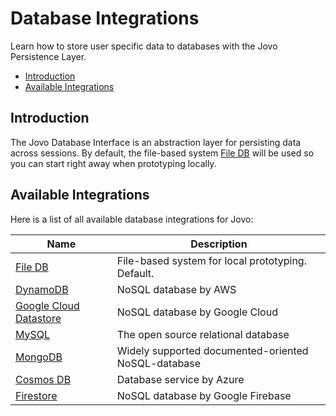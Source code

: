 # Database Integrations

Learn how to store user specific data to databases with the Jovo Persistence Layer.

- [Introduction](#introduction)
- [Available Integrations](#available-integrations)

## Introduction

The Jovo Database Interface is an abstraction layer for persisting data across sessions. By default, the file-based system [File DB](./file-db.md './databases/file-db') will be used so you can start right away when prototyping locally.

## Available Integrations

Here is a list of all available database integrations for Jovo:

| Name                                                                         | Description                                         |
| ---------------------------------------------------------------------------- | --------------------------------------------------- |
| [File DB](https://v3.jovo.tech/marketplace/jovo-db-filedb)                   | File-based system for local prototyping. Default.   |
| [DynamoDB](https://v3.jovo.tech/marketplace/jovo-db-dynamodb)                | NoSQL database by AWS                               |
| [Google Cloud Datastore](https://v3.jovo.tech/marketplace/jovo-db-datastore) | NoSQL database by Google Cloud                      |
| [MySQL](https://v3.jovo.tech/marketplace/jovo-db-mysql)                      | The open source relational database                 |
| [MongoDB](https://v3.jovo.tech/marketplace/jovo-db-mongodb)                  | Widely supported documented-oriented NoSQL-database |
| [Cosmos DB](https://v3.jovo.tech/marketplace/jovo-db-cosmosdb)               | Database service by Azure                           |
| [Firestore](https://v3.jovo.tech/marketplace/jovo-db-firestore)              | NoSQL database by Google Firebase                   |

<!--[metadata]: {"description": "Learn how to store user specific data to different types of databases with the Jovo Framework",
"route": "databases" }-->
